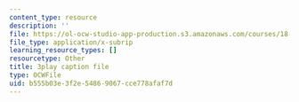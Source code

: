 ```yaml
---
content_type: resource
description: ''
file: https://ol-ocw-studio-app-production.s3.amazonaws.com/courses/18-06sc-linear-algebra-fall-2011/b555b03e3f2e54869067cce778afaf7d_yjBerM5jWsc.vtt
file_type: application/x-subrip
learning_resource_types: []
resourcetype: Other
title: 3play caption file
type: OCWFile
uid: b555b03e-3f2e-5486-9067-cce778afaf7d
---
```

